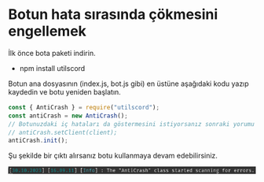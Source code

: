 # Botun hata sırasında çökmesini engellemek

İlk önce bota paketi indirin.

- npm install utilscord

Botun ana dosyasının (index.js, bot.js gibi) en üstüne aşağıdaki kodu yazıp kaydedin ve botu yeniden başlatın.

```js
const { AntiCrash } = require("utilscord");
const antiCrash = new AntiCrash();
// Botunuzdaki iç hataları da göstermesini istiyorsanız sonraki yorumu kaldırın ve o satırı client tanımlamasından sonra kullanın.
// antiCrash.setClient(client);
antiCrash.init();
```

Şu şekilde bir çıktı alırsanız botu kullanmaya devam edebilirsiniz.

![Çıktı](./images/anticrash.png)
